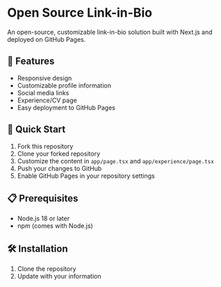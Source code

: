 # Open Source Link-in-Bio

An open-source, customizable link-in-bio solution built with Next.js and deployed on GitHub Pages.

## 🌟 Features

- Responsive design
- Customizable profile information
- Social media links
- Experience/CV page
- Easy deployment to GitHub Pages

## 🚀 Quick Start

1. Fork this repository
2. Clone your forked repository
3. Customize the content in `app/page.tsx` and `app/experience/page.tsx`
4. Push your changes to GitHub
5. Enable GitHub Pages in your repository settings

## 📋 Prerequisites

- Node.js 18 or later
- npm (comes with Node.js)

## 🛠 Installation

1. Clone the repository
2. Update with your information


